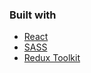### Built with

- [React](https://reactjs.org/)
- [SASS](https://sass-lang.com/)
- [Redux Toolkit](https://redux-toolkit.js.org/)

